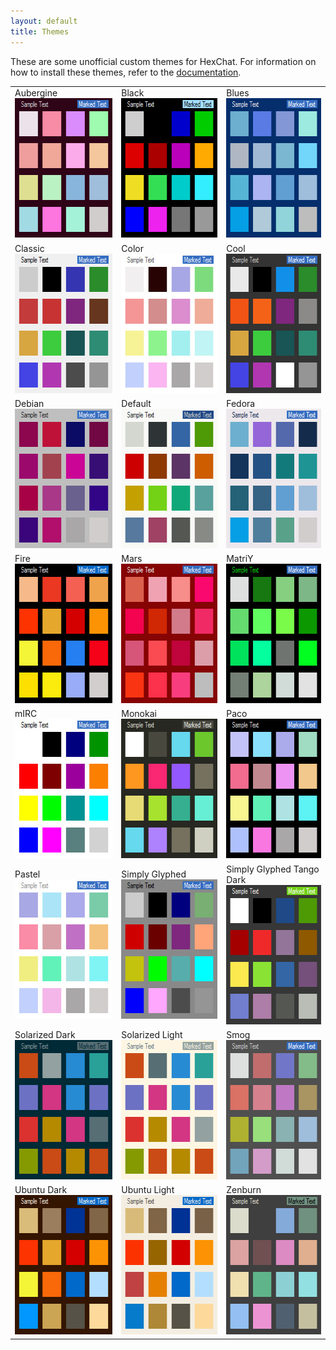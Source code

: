 ```yaml
---
layout: default
title: Themes
---
```


These are some unofficial custom themes for HexChat. For information on how to install these themes, refer to the [documentation](http://hexchat.readthedocs.org/en/latest/appearance.html#theme-manager).

<table class="theme-table">
  <tr>
    <td>
      <div class="center">Aubergine</div>
      <div><a href="http://dl.hexchat.net/themes/Aubergine.hct" rel="nofollow"><img src="/img/themes/Aubergine.png" alt="Aubergine" width="208" height="223"/></a></div>
    </td>
    <td>
      <div class="center">Black</div>
      <div><a href="http://dl.hexchat.net/themes/Black.hct" rel="nofollow"><img src="/img/themes/Black.png" alt="Black" width="208" height="223"/></a></div>
    </td>
    <td>
      <div class="center">Blues</div>
      <div><a href="http://dl.hexchat.net/themes/Blues.hct" rel="nofollow"><img src="/img/themes/Blues.png" alt="Blues" width="208" height="223"/></a></div>
    </td>
  </tr>
  <tr>
    <td>
      <div class="center">Classic</div>
      <div><a href="http://dl.hexchat.net/themes/Classic.hct" rel="nofollow"><img src="/img/themes/Classic.png" alt="Classic" width="208" height="223"/></a></div>
    </td>
    <td>
      <div class="center">Color</div>
      <div><a href="http://dl.hexchat.net/themes/Color.hct" rel="nofollow"><img src="/img/themes/Color.png" alt="Color" width="208" height="223"/></a></div>
    </td>
    <td>
      <div class="center">Cool</div>
      <div><a href="http://dl.hexchat.net/themes/Cool.hct" rel="nofollow"><img src="/img/themes/Cool.png" alt="Cool" width="208" height="223"/></a></div>
    </td>
  </tr>
  <tr>
    <td>
      <div class="center">Debian</div>
      <div><a href="http://dl.hexchat.net/themes/Debian.hct" rel="nofollow"><img src="/img/themes/Debian.png" alt="Debian" width="208" height="223"/></a></div>
    </td>
    <td>
      <div class="center">Default</div>
      <div><a href="http://dl.hexchat.net/themes/Default.hct" rel="nofollow"><img src="/img/themes/Default.png" alt="Default" width="208" height="223"/></a></div>
    </td>
    <td>
      <div class="center">Fedora</div>
      <div><a href="http://dl.hexchat.net/themes/Fedora.hct" rel="nofollow"><img src="/img/themes/Fedora.png" alt="Fedora" width="208" height="223"/></a></div>
    </td>
  </tr>
  <tr>
    <td>
      <div class="center">Fire</div>
      <div><a href="http://dl.hexchat.net/themes/Fire.hct" rel="nofollow"><img src="/img/themes/Fire.png" alt="Fire" width="208" height="223"/></a></div>
    </td>
    <td>
      <div class="center">Mars</div>
      <div><a href="http://dl.hexchat.net/themes/Mars.hct" rel="nofollow"><img src="/img/themes/Mars.png" alt="Mars" width="208" height="223"/></a></div>
    </td>
    <td>
      <div class="center">MatriY</div>
      <div><a href="http://dl.hexchat.net/themes/MatriY.hct" rel="nofollow"><img src="/img/themes/MatriY.png" alt="MatriY" width="208" height="223"/></a></div>
    </td>
  </tr>
  <tr>
    <td>
      <div class="center">mIRC</div>
      <div><a href="http://dl.hexchat.net/themes/mIRC.hct" rel="nofollow"><img src="/img/themes/mIRC.png" alt="mIRC" width="208" height="223"/></a></div>
    </td>
    <td>
      <div class="center">Monokai</div>
      <div><a href="http://dl.hexchat.net/themes/Monokai.hct" rel="nofollow"><img src="/img/themes/Monokai.png" alt="Monokai" width="208" height="223"/></a></div>
    </td>
    <td>
      <div class="center">Paco</div>
      <div><a href="http://dl.hexchat.net/themes/Paco.hct" rel="nofollow"><img src="/img/themes/Paco.png" alt="Paco" width="208" height="223"/></a></div>
    </td>
  </tr>
  <tr>
    <td>
      <div class="center">Pastel</div>
      <div><a href="http://dl.hexchat.net/themes/Pastel.hct" rel="nofollow"><img src="/img/themes/Pastel.png" alt="Pastel" width="208" height="223"/></a></div>
    </td>
    <td>
      <div class="center">Simply Glyphed</div>
      <div><a href="http://dl.hexchat.net/themes/Simply%20Glyphed.hct" rel="nofollow"><img src="/img/themes/Simply_Glyphed.png" alt="Simply Glyphed" width="208" height="223"/></a></div>
    </td>
    <td>
      <div class="center">Simply Glyphed Tango Dark</div>
      <div><a href="http://dl.hexchat.net/themes/Simply%20Glyphed%20Tango%20Dark.hct" rel="nofollow"><img src="/img/themes/Simply_Glyphed_Tango_Dark.png" alt="Simply Glyphed Tango Dark" width="208" height="223"/></a></div>
    </td>
  </tr>
  <tr>
 	<td>
      <div class="center">Solarized Dark</div>
      <div><a href="http://dl.hexchat.net/themes/Solarized%20Dark.hct" rel="nofollow"><img src="/img/themes/Solarized_Dark.png" alt="Solarized Dark" width="208" height="223"/></a></div>
    </td>
	<td>
      <div class="center">Solarized Light</div>
      <div><a href="http://dl.hexchat.net/themes/Solarized%20Light.hct" rel="nofollow"><img src="/img/themes/Solarized_Light.png" alt="Solarized Light" width="208" height="223"/></a></div>
    </td>
    <td>
      <div class="center">Smog</div>
      <div><a href="http://dl.hexchat.net/themes/Smog.hct" rel="nofollow"><img src="/img/themes/Smog.png" alt="Smog" width="208" height="223"/></a></div>
    </td>
  </tr>
  <tr>
    <td>
      <div class="center">Ubuntu Dark</div>
      <div><a href="http://dl.hexchat.net/themes/Ubuntu%20Dark.hct" rel="nofollow"><img src="/img/themes/Ubuntu_Dark.png" alt="Ubuntu Dark" width="208" height="223"/></a></div>
    </td>
    <td>
      <div class="center">Ubuntu Light</div>
      <div><a href="http://dl.hexchat.net/themes/Ubuntu%20Light.hct" rel="nofollow"><img src="/img/themes/Ubuntu_Light.png" alt="Ubuntu Light" width="208" height="223"/></a></div>
    </td>
    <td>
      <div class="center">Zenburn</div>
      <div><a href="http://dl.hexchat.net/themes/Zenburn.hct" rel="nofollow"><img src="/img/themes/Zenburn.png" alt="Zenburn" width="208" height="223"/></a></div>
    </td>
  </tr>
</table>
